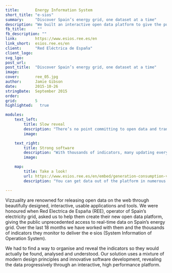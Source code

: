 ```yaml
---
title:       Energy Information System
short_title: "e-sios"
summary:     "Discover Spain’s energy grid, one dataset at a time"
description: "We built an interactive open data platform to give the public unprecedented access to real-time information about Spain's energy grid."
fb_title:     ""
fb_description: "" 
link:        https://www.esios.ree.es/en
link_short:  esios.ree.es/en
client:      "Red Eléctrica de España"
client_logo: 
svg_lgo:     
post_url:    
post_title:  "Discover Spain’s energy grid, one dataset at a time"
image:       
cover:       ree_05.jpg
author:      Jamie Gibson
date:        2015-10-26
stringDate:  September 2015
order:      
grid:        5     
highlighted:   true

modules:
    text_left:
        title: Slow reveal
        description: "There’s no point committing to open data and transparency if you make it hard for people to actually understand the details and nuance of the data. We built the platform using the idea of progressive disclosure, introducing people to the data slowly then providing more complicated datasets and advanced analysis when you've found the data you're looking for." 
        image: 

    text_right:
        title: Strong software
        description: "With thousands of indicators, many updating every 10 minutes, we had to build a strong back-end to hold and serve all this data. We then visualise the data as interactive graphs through a series of widgets. This keeps the performance of front-end high, helping us entertain and enchant the users with rich, interactive data visualisations."
        image: 

    map:
        title: Take a look!
        url: https://www.esios.ree.es/en/embed/generation-consumption-variation
        description: "You can get data out of the platform in numerous ways: print it, download as csv, json or exel, or embed it as an iframe." 

---
```

Vizzuality are renowned for releasing open data on the web through beautifully designed, interactive, usable applications and tools. We were honoured when Red Electrica de España (REE), operator of Spain’s electricity grid, asked us to help them create their new open data platform, giving the public unprecedented access to real-time data on Spain’s energy grid. Over the last 18 months we have worked with them and the thousands of indicators they monitor to deliver the e·sios (System Information of Operation System). 

We had to find a way to organise and reveal the indicators so they would actually be found, analysed and understood. Our solution uses a mixture of modern design principles and innovative software development, revealing the data progressively through an interactive, high performance platform. 
